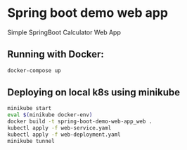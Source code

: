 # Spring boot demo web app

Simple SpringBoot Calculator Web App  

## Running with Docker:
```bash
docker-compose up
```
## Deploying on local k8s using minikube
```bash
minikube start
eval $(minikube docker-env)
docker build -t spring-boot-demo-web-app_web .
kubectl apply -f web-service.yaml
kubectl apply -f web-deployment.yaml
minikube tunnel
```
